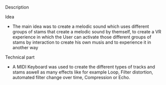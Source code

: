Description 

Idea
- The main idea was to create a melodic sound which uses different groups of stams that create a melodic sound by themself, to create
a VR experience in which the User can activate those different groups of stams by interaction to create his own musis and to experience it in another way


Technical part
- A MIDI Keyboard was used to create the different types of tracks and stams aswell as many effects like for example Loop, Filter distortion, automated filter change over time, Compression or Echo.